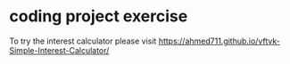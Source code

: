 # coding project exercise 

To try the interest calculator please visit
https://ahmed711.github.io/vftvk-Simple-Interest-Calculator/
